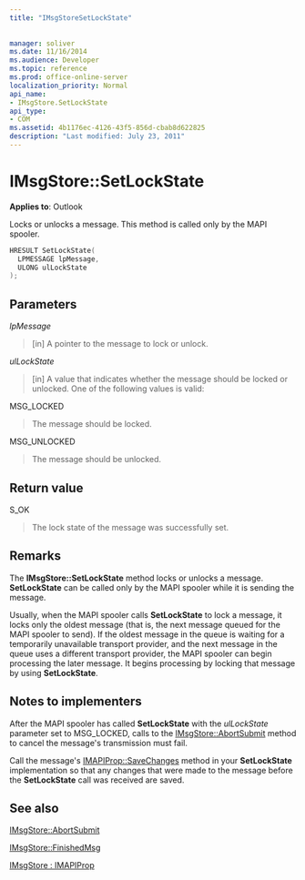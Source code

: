 ```yaml
---
title: "IMsgStoreSetLockState"
 
 
manager: soliver
ms.date: 11/16/2014
ms.audience: Developer
ms.topic: reference
ms.prod: office-online-server
localization_priority: Normal
api_name:
- IMsgStore.SetLockState
api_type:
- COM
ms.assetid: 4b1176ec-4126-43f5-856d-cbab8d622825
description: "Last modified: July 23, 2011"
---
```


# IMsgStore::SetLockState

  
  
**Applies to**: Outlook 
  
Locks or unlocks a message. This method is called only by the MAPI spooler.
  
```cpp
HRESULT SetLockState(
  LPMESSAGE lpMessage,
  ULONG ulLockState  
);
```

## Parameters

 _lpMessage_
  
> [in] A pointer to the message to lock or unlock.
    
 _ulLockState_
  
> [in] A value that indicates whether the message should be locked or unlocked. One of the following values is valid:
    
MSG_LOCKED 
  
> The message should be locked. 
    
MSG_UNLOCKED 
  
> The message should be unlocked.
    
## Return value

S_OK 
  
> The lock state of the message was successfully set.
    
## Remarks

The **IMsgStore::SetLockState** method locks or unlocks a message. **SetLockState** can be called only by the MAPI spooler while it is sending the message. 
  
Usually, when the MAPI spooler calls **SetLockState** to lock a message, it locks only the oldest message (that is, the next message queued for the MAPI spooler to send). If the oldest message in the queue is waiting for a temporarily unavailable transport provider, and the next message in the queue uses a different transport provider, the MAPI spooler can begin processing the later message. It begins processing by locking that message by using **SetLockState**.
  
## Notes to implementers

After the MAPI spooler has called **SetLockState** with the  _ulLockState_ parameter set to MSG_LOCKED, calls to the [IMsgStore::AbortSubmit](imsgstore-abortsubmit.md) method to cancel the message's transmission must fail. 
  
Call the message's [IMAPIProp::SaveChanges](imapiprop-savechanges.md) method in your **SetLockState** implementation so that any changes that were made to the message before the **SetLockState** call was received are saved. 
  
## See also



[IMsgStore::AbortSubmit](imsgstore-abortsubmit.md)
  
[IMsgStore::FinishedMsg](imsgstore-finishedmsg.md)
  
[IMsgStore : IMAPIProp](imsgstoreimapiprop.md)

